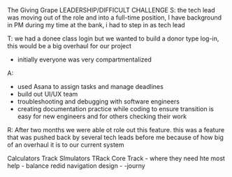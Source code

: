 The Giving Grape
LEADERSHIP/DIFFICULT CHALLENGE
S: 
the tech lead was moving out of the role and into a full-time position, I have background in PM during my time at the bank, i had to step in as tech lead

T: 
we had a donee class login but we wanted to build a donor type log-in, this would be a big overhaul for our project
- initially everyone was very compartmentalized 

A: 
- used Asana to assign tasks and manage deadlines
- build out UI/UX team
- troubleshooting and debugging with software engineers
- creating documentation practice while coding to ensure transition is easy for new engineers and for others checking their work

R: 
After two months we were able ot role out this feature. this was a feature that was pushed back by several tech leads before me because of how big of an overhaul it is to our current system


Calculators Track
SImulators TRack
Core Track - where they need hte most help 
    - balance redid navigation design
    - -journy